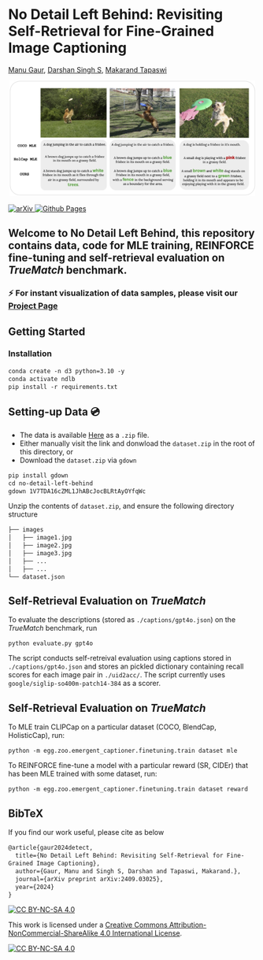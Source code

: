 
# No Detail Left Behind: Revisiting Self-Retrieval for Fine-Grained Image Captioning

[Manu Gaur](https://manugaurdl.github.io/), [Darshan Singh S](https://darshansingh11.github.io/), [Makarand Tapaswi](https://makarandtapaswi.github.io/)

<p align="center">
  <img src="imgs/nldb_teaser.jpg" width="500" />
</p>

<p float="left">
  <a href="https://arxiv.org/abs/2409.03025">
    <img src="https://img.shields.io/badge/arXiv-2406.10889-b31b1b.svg" alt="arXiv"/>
  </a>
  <a href="https://katha-ai.github.io/projects/no-detail-left-behind/">
    <img src="https://img.shields.io/badge/github%20pages-121013?style=for-the-badge&logo=github&logoColor=white" alt="Github Pages"/>
  </a>
</p>


## Welcome to No Detail Left Behind, this repository contains data, code for MLE training, REINFORCE fine-tuning and self-retrieval evaluation on <i>TrueMatch</i> benchmark.

### :zap:	For instant visualization of data samples, please visit our [Project Page](https://katha-ai.github.io/projects/no-detail-left-behind/)

## Getting Started

### Installation
```
conda create -n d3 python=3.10 -y
conda activate ndlb
pip install -r requirements.txt
```


## Setting-up Data 💿

- The data is available [Here](https://drive.google.com/file/d/1V7TDA16cZML1JhABcJocBLRtAyOYfqWc/view?usp=sharing) as a `.zip` file.
- Either manually visit the link and donwload the `dataset.zip` in the root of this directory, or
- Download the `dataset.zip` via `gdown`

```
pip install gdown
cd no-detail-left-behind
gdown 1V7TDA16cZML1JhABcJocBLRtAyOYfqWc
```

Unzip the contents of `dataset.zip`, and ensure the following directory structure

```
├── images
│   ├── image1.jpg
│   ├── image2.jpg
│   ├── image3.jpg
│   ├── ...
│   ├── ...
└── dataset.json
```

## Self-Retrieval Evaluation on <i>TrueMatch</i>


To evaluate the descriptions (stored as `./captions/gpt4o.json`) on the <i>TrueMatch</i> benchmark, run 
```
python evaluate.py gpt4o
```
The script conducts self-retreival evaluation using captions stored in `./captions/gpt4o.json` and stores an pickled dictionary containing recall scores for each image pair in `./uid2acc/`. The script currently uses `google/siglip-so400m-patch14-384` as a scorer.

## Self-Retrieval Evaluation on <i>TrueMatch</i>


To MLE train CLIPCap on a particular dataset (COCO, BlendCap, HolisticCap), run:
```
python -m egg.zoo.emergent_captioner.finetuning.train dataset mle
```

To REINFORCE fine-tune a model with a particular reward (SR, CIDEr) that has been MLE trained with some dataset, run:
```
python -m egg.zoo.emergent_captioner.finetuning.train dataset reward
```


## BibTeX
If you find our work useful, please cite as below

```
@article{gaur2024detect,
  title={No Detail Left Behind: Revisiting Self-Retrieval for Fine-Grained Image Captioning},
  author={Gaur, Manu and Singh S, Darshan and Tapaswi, Makarand.},
  journal={arXiv preprint arXiv:2409.03025},
  year={2024}
}
```

[![CC BY-NC-SA 4.0][cc-by-nc-sa-shield]][cc-by-nc-sa]

This work is licensed under a
[Creative Commons Attribution-NonCommercial-ShareAlike 4.0 International License][cc-by-nc-sa].

[![CC BY-NC-SA 4.0][cc-by-nc-sa-image]][cc-by-nc-sa]

[cc-by-nc-sa]: http://creativecommons.org/licenses/by-nc-sa/4.0/
[cc-by-nc-sa-image]: https://licensebuttons.net/l/by-nc-sa/4.0/88x31.png
[cc-by-nc-sa-shield]: https://img.shields.io/badge/License-CC%20BY--NC--SA%204.0-lightgrey.svg


